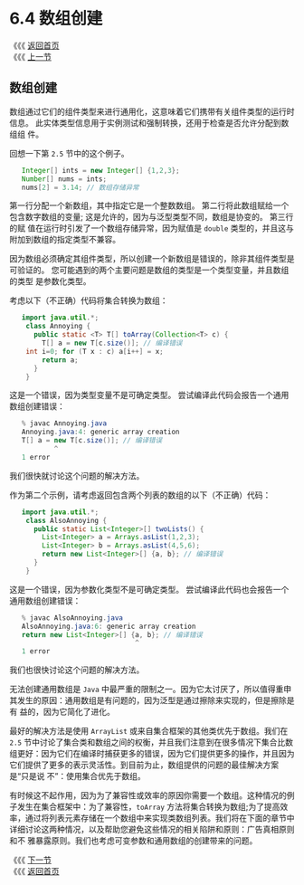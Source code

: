 # 6.4 数组创建

《《《 [返回首页](../../)   
 《《《 [上一节](6.3-yi-chang-chu-li.md)

## 数组创建

数组通过它们的组件类型来进行通用化，这意味着它们携带有关组件类型的运行时信息。 此实体类型信息用于实例测试和强制转换，还用于检查是否允许分配到数组组 件。

回想一下第 `2.5` 节中的这个例子。

```java
   Integer[] ints = new Integer[] {1,2,3};
   Number[] nums = ints;
   nums[2] = 3.14; // 数组存储异常
```

第一行分配一个新数组，其中指定它是一个整数数组。 第二行将此数组赋给一个包含数字数组的变量; 这是允许的，因为与泛型类型不同，数组是协变的。 第三行的赋 值在运行时引发了一个数组存储异常，因为赋值是 `double` 类型的，并且这与附加到数组的指定类型不兼容。

因为数组必须确定其组件类型，所以创建一个新数组是错误的，除非其组件类型是可验证的。 您可能遇到的两个主要问题是数组的类型是一个类型变量，并且数组的类型 是参数化类型。

考虑以下（不正确）代码将集合转换为数组：

```java
   import java.util.*;
    class Annoying {
      public static <T> T[] toArray(Collection<T> c) {
        T[] a = new T[c.size()]; // 编译错误
    int i=0; for (T x : c) a[i++] = x;
        return a;
      }
    }
```

这是一个错误，因为类型变量不是可确定类型。 尝试编译此代码会报告一个通用数组创建错误：

```java
   % javac Annoying.java
   Annoying.java:4: generic array creation
   T[] a = new T[c.size()]; // 编译错误
           ^
   1 error
```

我们很快就讨论这个问题的解决方法。

作为第二个示例，请考虑返回包含两个列表的数组的以下（不正确）代码：

```java
   import java.util.*;
    class AlsoAnnoying {
      public static List<Integer>[] twoLists() {
        List<Integer> a = Arrays.asList(1,2,3);
        List<Integer> b = Arrays.asList(4,5,6);
        return new List<Integer>[] {a, b}; // 编译错误
      }
    }
```

这是一个错误，因为参数化类型不是可确定类型。 尝试编译此代码也会报告一个通用数组创建错误：

```java
   % javac AlsoAnnoying.java
   AlsoAnnoying.java:6: generic array creation
   return new List<Integer>[] {a, b}; // 编译错误
                               ^
   1 error
```

我们也很快讨论这个问题的解决方法。

无法创建通用数组是 `Java` 中最严重的限制之一。因为它太讨厌了，所以值得重申其发生的原因：通用数组是有问题的，因为泛型是通过擦除来实现的，但是擦除是有 益的，因为它简化了进化。

最好的解决方法是使用 `ArrayList` 或来自集合框架的其他类优先于数组。我们在 `2.5` 节中讨论了集合类和数组之间的权衡，并且我们注意到在很多情况下集合比数 组更好：因为它们在编译时捕获更多的错误，因为它们提供更多的操作，并且因为它们提供了更多的表示灵活性。到目前为止，数组提供的问题的最佳解决方案是“只是说 不”：使用集合优先于数组。

有时候这不起作用，因为为了兼容性或效率的原因你需要一个数组。这种情况的例子发生在集合框架中：为了兼容性，`toArray` 方法将集合转换为数组;为了提高效 率，通过将列表元素存储在一个数组中来实现类数组列表。我们将在下面的章节中详细讨论这两种情况，以及帮助您避免这些情况的相关陷阱和原则：广告真相原则和不 雅暴露原则。我们也考虑可变参数和通用数组的创建带来的问题。

《《《 [下一节](6.5-guang-gao-zhong-de-zhen-li-yuan-ze.md)   
 《《《 [返回首页](../../)

